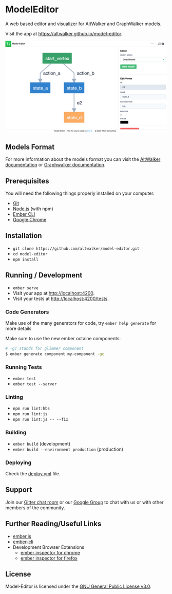 # ModelEditor

A web based editor and visualizer for AltWalker and GraphWalker models.

Visit the app at https://altwalker.github.io/model-editor.

![Screenshot](./public/assets/screenshots/screenshot.png)

## Models Format

For more information about the models format you can visit the [AltWalker documentation](https://altwalker.github.io/altwalker/core/modeling.html) or [Graphwalker documentation](https://github.com/GraphWalker/graphwalker-project/wiki/JSON-file-format).

## Prerequisites

You will need the following things properly installed on your computer.

* [Git](https://git-scm.com/)
* [Node.js](https://nodejs.org/) (with npm)
* [Ember CLI](https://ember-cli.com/)
* [Google Chrome](https://google.com/chrome/)

## Installation

* `git clone https://github.com/altwalker/model-editor.git`
* `cd model-editor`
* `npm install`

## Running / Development

* `ember serve`
* Visit your app at [http://localhost:4200](http://localhost:4200).
* Visit your tests at [http://localhost:4200/tests](http://localhost:4200/tests).

### Code Generators

Make use of the many generators for code, try `ember help generate` for more details

Make sure to use the new ember octaine components:

```bash
# -gc stands for glimmer component
$ ember generate component my-component -gc
```

### Running Tests

* `ember test`
* `ember test --server`

### Linting

* `npm run lint:hbs`
* `npm run lint:js`
* `npm run lint:js -- --fix`

### Building

* `ember build` (development)
* `ember build --environment production` (production)

### Deploying

Check the [deploy.yml](.github/workflows/deploy.yml) file.

## Support

Join our [Gitter chat room](https://gitter.im/altwalker/community) or our [Google Group](https://groups.google.com/g/altwalker) to chat with us or with other members of the community.

## Further Reading/Useful Links

* [ember.js](https://emberjs.com/)
* [ember-cli](https://ember-cli.com/)
* Development Browser Extensions
  * [ember inspector for chrome](https://chrome.google.com/webstore/detail/ember-inspector/bmdblncegkenkacieihfhpjfppoconhi)
  * [ember inspector for firefox](https://addons.mozilla.org/en-US/firefox/addon/ember-inspector/)

## License

Model-Editor is licensed under the [GNU General Public License v3.0](LICENSE).
